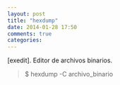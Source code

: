 ```yaml
---
layout: post
title: "hexdump"
date: 2014-01-28 17:50
comments: true
categories: 
---
```

[exedit]. Editor de archivos binarios.

>$ hexdump -C archivo_binario

